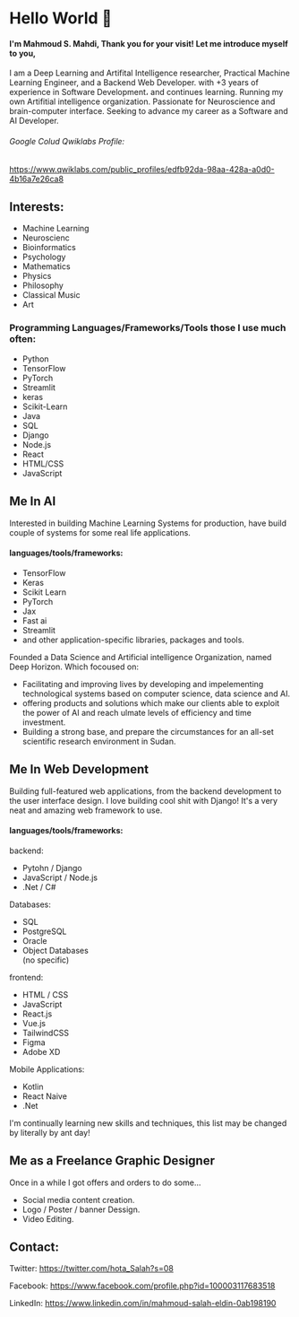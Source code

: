 # Hello World 👋

#### I'm Mahmoud S. Mahdi, Thank you for your visit! Let me introduce myself to you,
I am a Deep Learning and Artifital Intelligence researcher, Practical Machine Learning Engineer, and a Backend Web Developer. with +3 years of experience in Software Development، and continues learning. Running my own Artifitial intelligence organization. Passionate for Neuroscience and brain-computer interface. Seeking to advance my career as a Software and AI Developer.

###### Google Colud Qwiklabs Profile:
https://www.qwiklabs.com/public_profiles/edfb92da-98aa-428a-a0d0-4b16a7e26ca8

## Interests:

- Machine Learning
- Neuroscienc
- Bioinformatics
- Psychology
- Mathematics
- Physics
- Philosophy
- Classical Music
- Art


### Programming Languages/Frameworks/Tools those I use much often:

- Python
- TensorFlow
- PyTorch
- Streamlit
- keras
- Scikit-Learn
- Java
- SQL
- Django
- Node.js
- React
- HTML/CSS
- JavaScript


## Me In AI

Interested in building Machine Learning Systems for production, have build couple of systems for some real life applications.

#### languages/tools/frameworks:
- TensorFlow
- Keras
- Scikit Learn
- PyTorch
- Jax
- Fast ai
- Streamlit
- and other application-specific libraries, packages and tools.

Founded a Data Science and Artificial intelligence Organization, named Deep Horizon. Which focoused on:
- Facilitating and improving lives by developing and impelementing technological systems based on computer science, data science and AI.
- offering products and solutions which make our clients able to exploit the power of AI and reach ulmate levels of efficiency and time investment.
- Building a strong base, and prepare the circumstances for an all-set scientific research environment in Sudan.


## Me In Web Development

Building full-featured web applications, from the backend development to the user interface design.
I love building cool shit with Django! It's a very neat and amazing web framework to use.

#### languages/tools/frameworks:

backend:
- Pytohn / Django
- JavaScript / Node.js
- .Net / C#

Databases:
- SQL
- PostgreSQL
- Oracle
- Object Databases <br />
(no specific)

frontend:
- HTML / CSS
- JavaScript
- React.js
- Vue.js
- TailwindCSS
- Figma
- Adobe XD

Mobile Applications:
- Kotlin
- React Naive
- .Net

I'm continually learning new skills and techniques, this list may be changed by literally by ant day!


## Me as a Freelance Graphic Designer

Once in a while I got offers and orders to do some...
- Social media content creation.
- Logo / Poster / banner Dessign.
- Video Editing.


## Contact:

Twitter:
https://twitter.com/hota_Salah?s=08

Facebook:
https://www.facebook.com/profile.php?id=100003117683518

LinkedIn:
https://www.linkedin.com/in/mahmoud-salah-eldin-0ab198190

